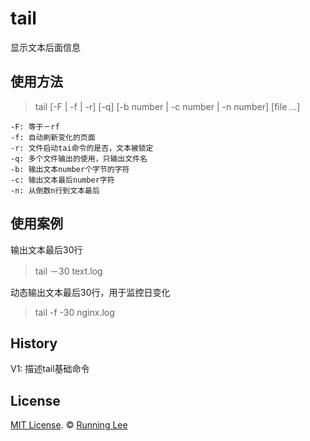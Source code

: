 # tail

显示文本后面信息

## 使用方法

> tail [-F | -f | -r] [-q] [-b number | -c number | -n number] [file ...]

```
-F: 等于－rf
-f: 自动刷新变化的页面
-r: 文件启动tai命令的是否，文本被锁定
-q: 多个文件输出的使用，只输出文件名
-b: 输出文本number个字节的字符
-c: 输出文本最后number字符
-n: 从倒数n行到文本最后
```


## 使用案例

输出文本最后30行

> tail －30 text.log

动态输出文本最后30行，用于监控日变化

> tail -f -30 nginx.log

## History

V1: 描述tail基础命令


## License

[MIT License](https://opensource.org/licenses/mit-license.html). ©  [Running Lee](mailto:lihui870920@gmail.com)